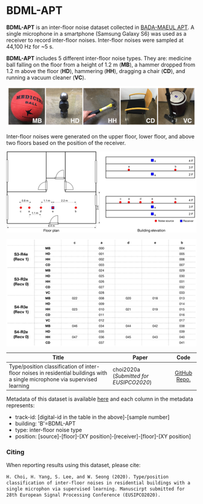 # BDML-APT

**BDML-APT** is an inter-floor noise dataset collected in [BADA-MAEUL APT]([https://www.google.com/maps/place/%EB%B0%94%EB%8B%A4%EB%A7%88%EC%9D%84%EC%95%84%ED%8C%8C%ED%8A%B8/@37.5025693,126.9154497,15z/data=!4m5!3m4!1s0x0:0x75d90e5df5835799!8m2!3d37.5025693!4d126.9154497](https://www.google.com/maps/place/바다마을아파트/@37.5025693,126.9154497,15z/data=!4m5!3m4!1s0x0:0x75d90e5df5835799!8m2!3d37.5025693!4d126.9154497)). A single microphone in a smartphone (Samsung Galaxy S6) was used as a receiver to record inter-floor noises. Inter-floor noises were sampled at 44,100 Hz for ~5 s.

**BDML-APT** includes 5 different inter-floor noise types. They are: medicine ball falling on the floor from a height of 1.2 m (**MB**), a hammer dropped from 1.2 m above the floor (**HD**), hammering (**HH**), dragging a chair (**CD**), and running a vacuum cleaner (**VC**).

![](https://github.com/yodacatmeow/indoor-noise/blob/master/indoor-noise-set/SNU-B36-50E/figure/noise_type.png)

Inter-floor noises were generated on the upper floor, lower floor, and above two floors based on the position of the receiver.

![](https://github.com/yodacatmeow/indoor-noise/blob/master/indoor-noise-set/BDML-APT/figure/bdml-apt-size_v4.png)

![](https://github.com/yodacatmeow/indoor-noise/blob/master/indoor-noise-set/BDML-APT/figure/table_drawing.png)

| Title                                                        | Paper                                   |                             Code                             |
| ------------------------------------------------------------ | --------------------------------------- | :----------------------------------------------------------: |
| Type/position classification of inter-floor noises in residential buildings with a single microphone via supervised learning | choi2020a (*Submitted for EUSIPCO2020*) | [GitHub Repo.]( https://github.com/yodacatmeow/indoor-noise/tree/master/inter-floor-noise-classification/eusipco2020) |

Metadata of this dataset is available [here](https://github.com/yodacatmeow/indoor-noise/blob/master/inter-floor-noise-classification/eusipco2020/metadata.csv) and each column in the metadata represents:

- track-id: [digital-id in the table in the above]-[sample number]
- building: 'B'=BDML-APT
- type: inter-floor noise type
- position: [source]-[floor]-[XY position]-[receiver]-[floor]-[XY position]



### Citing

When reporting results using this dataset, please cite:

```
H. Choi, H. Yang, S. Lee, and W. Seong (2020). Type/position classification of inter-floor noises in residential buildings with a single microphon via supervised learning. Manuscirpt submitted for 28th European Signal Processing Conference (EUSIPCO2020).
```

